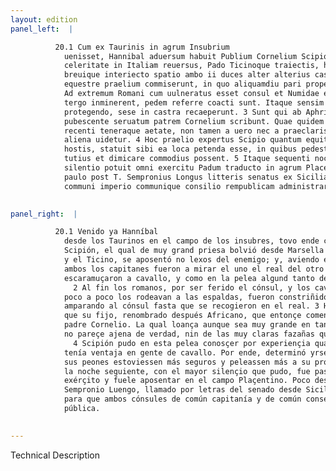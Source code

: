 ```yaml
---
layout: edition
panel_left:  |

          20.1 Cum ex Taurinis in agrum Insubrium
            uenisset, Hannibal aduersum habuit Publium Cornelium Scipionem, qui a Massilia ingenti
            celeritate in Italiam reuersus, Pado Ticinoque traiectis, haud procul ab hoste consedit,
            breuique interiecto spatio ambo ii duces alter alterius castra speculatum profecti,
            equestre praelium commiserunt, in quo aliquamdiu pari prope certamine dimicatum est. 2
            Ad extremum Romani cum uulneratus esset consul et Numidae equites paulatim circumeundo a
            tergo inminerent, pedem referre coacti sunt. Itaque sensim cedendo et consulem
            protegendo, sese in castra recaeperunt. 3 Sunt qui ab Aphricano filio iam tum
            pubescente seruatum patrem Cornelium scribunt. Quae quidem laus etsi maxima sit in tam
            recenti teneraque aetate, non tamen a uero nec a praeclaris rebus quas postea gessit,
            aliena uidetur. 4 Hoc praelio expertus Scipio quantum equitatu praeualeret
            hostis, statuit sibi ea loca petenda esse, in quibus pedestres copiae et consistere
            tutius et dimicare commodius possent. 5 Itaque sequenti nocte quanto maxime
            silentio potuit omni exercitu Padum traducto in agrum Placentinum contendit. Eodem uenit
            paulo post T. Sempronius Longus litteris senatus ex Sicilia accersitus, ut ambo consules
            communi imperio communique consilio rempublicam administrarent.
        

panel_right:  |

          20.1 Venido ya Hanníbal
            desde los Taurinos en el campo de los insubres, tovo ende contra sí a Publio Cornelio
            Scipión, el qual de muy grand priesa bolvió desde Marsella en Ytalia y, passado el Pado
            y el Ticino, se aposentó no lexos del enemigo; y, aviendo entre medias pequeño espaçio,
            ambos los capitanes fueron a mirar el uno el real del otro y el otro del otro, y
            escaramuçaron a cavallo, y como en la pelea algund tanto de tiempo pareçieron eguales.
              2 Al fin los romanos, por ser ferido el cónsul, y los cavalleros númidas
            poco a poco los rodeavan a las espaldas, fueron constriñidos retraerse passo a passo
            amparando al cónsul fasta que se recogieron en el real. 3 Hay quien escriva
            que su fijo, renombrado después Africano, que entonçe començava tener barba, conservó al
            padre Cornelio. La qual loança aunque sea muy grande en tan reziente y tierna edad, pero
            no pareçe ajena de verdad, nin de las muy claras fazañas que después puso en obra.
              4 Scipión pudo en esta pelea conosçer por experiençia quánto el enemigo le
            tenía ventaja en gente de cavallo. Por ende, determinó yrse a aquellos logares en que
            sus peones estoviessen más seguros y peleassen más a su provecho. 5 Assí que
            la noche seguiente, con el mayor silençio que pudo, fue passar el Pado con todo el
            exérçito y fuele aposentar en el campo Plaçentino. Poco después llegó ende Tiberio
            Sempronio Luengo, llamado por letras del senado desde Sicilia
            para que ambos cónsules de común capitanía y de común consejo administrassen la cosa
            pública.
        

---
```


 Technical Description 